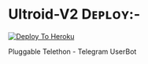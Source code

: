 # Ultroid-V2 Dᴇᴘʟᴏʏ:-

[![Deploy To Heroku](https://www.herokucdn.com/deploy/button.svg)](https://dashboard.heroku.com/new?button-url=https%3A%2F%2Fgithub.com%2Flucifeermorningstar%2FUltroid-1&template=https%3A%2F%2Fgithub.com%2FImTheekshana126%FUltroid-1)

Pluggable Telethon - Telegram UserBot
